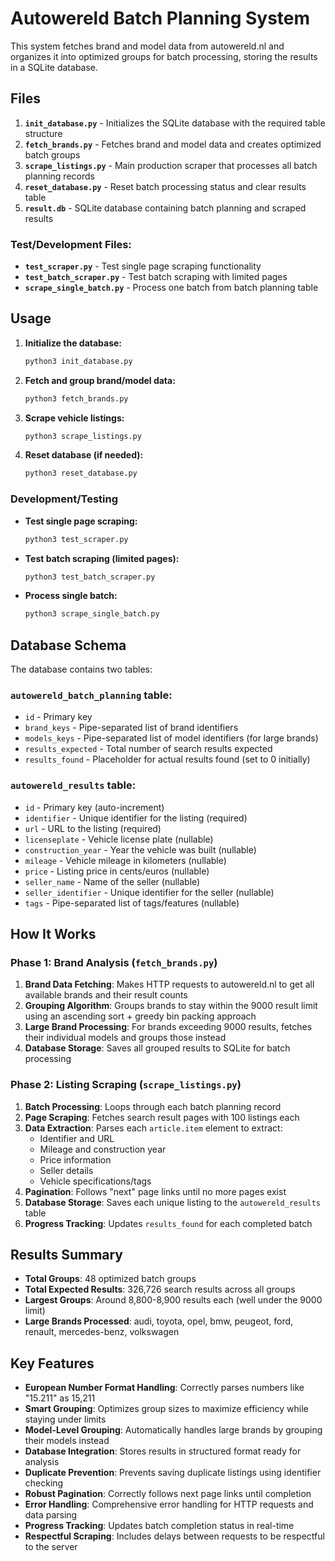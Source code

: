 # Autowereld Batch Planning System

This system fetches brand and model data from autowereld.nl and organizes it into optimized groups for batch processing, storing the results in a SQLite database.

## Files

1. **`init_database.py`** - Initializes the SQLite database with the required table structure
2. **`fetch_brands.py`** - Fetches brand and model data and creates optimized batch groups
3. **`scrape_listings.py`** - Main production scraper that processes all batch planning records
4. **`reset_database.py`** - Reset batch processing status and clear results table
5. **`result.db`** - SQLite database containing batch planning and scraped results

### Test/Development Files:
- **`test_scraper.py`** - Test single page scraping functionality
- **`test_batch_scraper.py`** - Test batch scraping with limited pages
- **`scrape_single_batch.py`** - Process one batch from batch planning table

## Usage

1. **Initialize the database:**
   ```bash
   python3 init_database.py
   ```

2. **Fetch and group brand/model data:**
   ```bash
   python3 fetch_brands.py
   ```

3. **Scrape vehicle listings:**
   ```bash
   python3 scrape_listings.py
   ```

4. **Reset database (if needed):**
   ```bash
   python3 reset_database.py
   ```

### Development/Testing

- **Test single page scraping:**
  ```bash
  python3 test_scraper.py
  ```

- **Test batch scraping (limited pages):**
  ```bash
  python3 test_batch_scraper.py
  ```

- **Process single batch:**
  ```bash
  python3 scrape_single_batch.py
  ```

## Database Schema

The database contains two tables:

### `autowereld_batch_planning` table:
- `id` - Primary key
- `brand_keys` - Pipe-separated list of brand identifiers
- `models_keys` - Pipe-separated list of model identifiers (for large brands)
- `results_expected` - Total number of search results expected
- `results_found` - Placeholder for actual results found (set to 0 initially)

### `autowereld_results` table:
- `id` - Primary key (auto-increment)
- `identifier` - Unique identifier for the listing (required)
- `url` - URL to the listing (required)
- `licenseplate` - Vehicle license plate (nullable)
- `construction_year` - Year the vehicle was built (nullable)
- `mileage` - Vehicle mileage in kilometers (nullable)
- `price` - Listing price in cents/euros (nullable)
- `seller_name` - Name of the seller (nullable)
- `seller_identifier` - Unique identifier for the seller (nullable)
- `tags` - Pipe-separated list of tags/features (nullable)

## How It Works

### Phase 1: Brand Analysis (`fetch_brands.py`)
1. **Brand Data Fetching**: Makes HTTP requests to autowereld.nl to get all available brands and their result counts
2. **Grouping Algorithm**: Groups brands to stay within the 9000 result limit using an ascending sort + greedy bin packing approach
3. **Large Brand Processing**: For brands exceeding 9000 results, fetches their individual models and groups those instead
4. **Database Storage**: Saves all grouped results to SQLite for batch processing

### Phase 2: Listing Scraping (`scrape_listings.py`)
1. **Batch Processing**: Loops through each batch planning record
2. **Page Scraping**: Fetches search result pages with 100 listings each
3. **Data Extraction**: Parses each `article.item` element to extract:
   - Identifier and URL
   - Mileage and construction year
   - Price information
   - Seller details
   - Vehicle specifications/tags
4. **Pagination**: Follows "next" page links until no more pages exist
5. **Database Storage**: Saves each unique listing to the `autowereld_results` table
6. **Progress Tracking**: Updates `results_found` for each completed batch

## Results Summary

- **Total Groups**: 48 optimized batch groups
- **Total Expected Results**: 326,726 search results across all groups
- **Largest Groups**: Around 8,800-8,900 results each (well under the 9000 limit)
- **Large Brands Processed**: audi, toyota, opel, bmw, peugeot, ford, renault, mercedes-benz, volkswagen

## Key Features

- **European Number Format Handling**: Correctly parses numbers like "15.211" as 15,211
- **Smart Grouping**: Optimizes group sizes to maximize efficiency while staying under limits
- **Model-Level Grouping**: Automatically handles large brands by grouping their models instead
- **Database Integration**: Stores results in structured format ready for analysis
- **Duplicate Prevention**: Prevents saving duplicate listings using identifier checking
- **Robust Pagination**: Correctly follows next page links until completion
- **Error Handling**: Comprehensive error handling for HTTP requests and data parsing
- **Progress Tracking**: Updates batch completion status in real-time
- **Respectful Scraping**: Includes delays between requests to be respectful to the server
